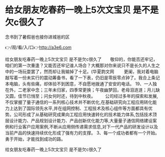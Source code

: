 # 给女朋友吃春药一晚上5次文宝贝 是不是欠c很久了
念书到了暑假爸也接你进城爸的区

👉/观/看/入/口👉http://a3e6.com

给女朋友吃春药一晚上5次文宝贝 是不是欠c很久了　　敬仰的，你能否还牢记，咱们的第一次重逢？又能否还牢记谁人场合？大概那对你来说只不是长久的人生之中的一场玩耍罢了，然而却让我输掉了十足。(华夏韵文网
　　更阑，我对着电脑敲写着一份未实行的震动筹备书，看了一下表，仍旧是零辰零点钟了。我合上条记本电脑，头有些痛，却体验不到困意，不自愿地拨通了安安的电话。
		19、一人独在外，二老家中念；三年未归家，四季常更换；午夜幽梦回，老母泪涟涟；月儿缺又圆，佳节已悄至；问女何时还，待到中秋夜。
　　公司经过多年的探索和发展,不仅掌握了量子通信的一系列核心技术并不断优化,在基础研究向工程应用转化能力上达到了国际领先水平,并在组网控制、工程技术及核心组件等方面都具有优势。公司形成了从基础研究成果向工程应用快速转化的技术能力体系,包括技术顶层设计能力、产品规划设计能力、产品创新优化能力等,大量量子通信网络建设案例和行业客户应用案例,不断从应用侧传递需求信息,对下一代产品的研发设计以及当前产品的快速持续优化形成了强有力的支撑。
	3、每一个成功者都有一个开始。勇于开始，才能找到成功的路。

给女朋友吃春药一晚上5次文宝贝 是不是欠c很久了
